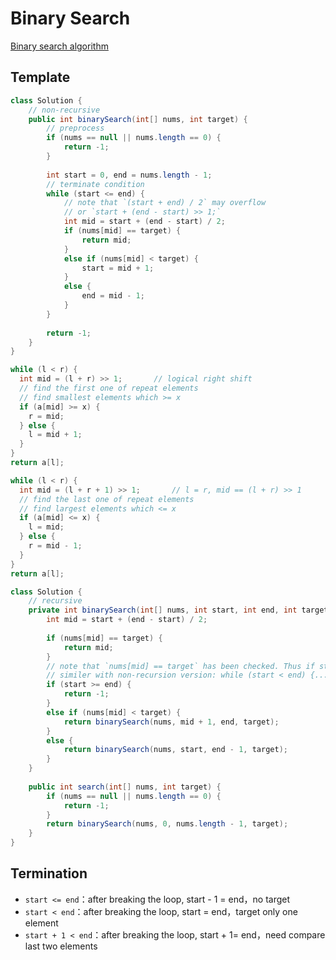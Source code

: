 # Binary Search

[Binary search algorithm](https://en.wikipedia.org/wiki/Binary_search_algorithm)

## Template

```java
class Solution {
    // non-recursive
    public int binarySearch(int[] nums, int target) {
        // preprocess
        if (nums == null || nums.length == 0) {
            return -1;
        }
        
        int start = 0, end = nums.length - 1;
        // terminate condition
        while (start <= end) {
            // note that `(start + end) / 2` may overflow
            // or `start + (end - start) >> 1;`
            int mid = start + (end - start) / 2;
            if (nums[mid] == target) {
                return mid;
            }
            else if (nums[mid] < target) {
                start = mid + 1; 
            }
            else {
                end = mid - 1;
            }
        }
        
        return -1;
    }
}
```

```java
while (l < r) {
  int mid = (l + r) >> 1;		// logical right shift
  // find the first one of repeat elements
  // find smallest elements which >= x
  if (a[mid] >= x) {
    r = mid;
  } else {
    l = mid + 1;
  }
}
return a[l];

while (l < r) {
  int mid = (l + r + 1) >> 1;		// l = r, mid == (l + r) >> 1
  // find the last one of repeat elements
  // find largest elements which <= x
  if (a[mid] <= x) {
    l = mid;
  } else {
    r = mid - 1;
  }
}
return a[l];
```

```java
class Solution {
    // recursive
    private int binarySearch(int[] nums, int start, int end, int target) {
        int mid = start + (end - start) / 2;
        
        if (nums[mid] == target) {
            return mid;
        }
        // note that `nums[mid] == target` has been checked. Thus if start == end, need to return
        // similer with non-recursion version: while (start < end) {... start = mid + 1; ... end = mid - 1; ...}
        if (start >= end) {
            return -1;
        }
        else if (nums[mid] < target) {
            return binarySearch(nums, mid + 1, end, target);
        }
        else {
            return binarySearch(nums, start, end - 1, target);
        }
    }
    
    public int search(int[] nums, int target) {
        if (nums == null || nums.length == 0) {
            return -1;
        }
        return binarySearch(nums, 0, nums.length - 1, target);
    }
}
```

## Termination

- `start <= end`：after breaking the loop, start - 1 = end，no target
- `start < end`：after breaking the loop, start = end，target only one element
- `start + 1 < end`：after breaking the loop, start + 1= end，need compare last two elements
